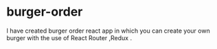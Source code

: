 # burger-order
I have created burger order react app in which you can create your own burger with the use of React Router ,Redux
.
